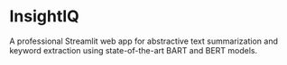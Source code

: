 # InsightIQ
A professional Streamlit web app for abstractive text summarization and keyword extraction using state-of-the-art BART and BERT models.

